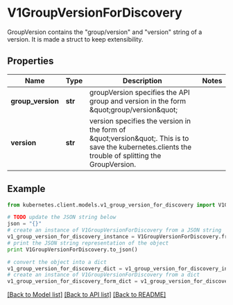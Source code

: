 # V1GroupVersionForDiscovery

GroupVersion contains the \"group/version\" and \"version\" string of a version. It is made a struct to keep extensibility.

## Properties
Name | Type | Description | Notes
------------ | ------------- | ------------- | -------------
**group_version** | **str** | groupVersion specifies the API group and version in the form \&quot;group/version\&quot; | 
**version** | **str** | version specifies the version in the form of \&quot;version\&quot;. This is to save the kubernetes.clients the trouble of splitting the GroupVersion. | 

## Example

```python
from kubernetes.client.models.v1_group_version_for_discovery import V1GroupVersionForDiscovery

# TODO update the JSON string below
json = "{}"
# create an instance of V1GroupVersionForDiscovery from a JSON string
v1_group_version_for_discovery_instance = V1GroupVersionForDiscovery.from_json(json)
# print the JSON string representation of the object
print V1GroupVersionForDiscovery.to_json()

# convert the object into a dict
v1_group_version_for_discovery_dict = v1_group_version_for_discovery_instance.to_dict()
# create an instance of V1GroupVersionForDiscovery from a dict
v1_group_version_for_discovery_form_dict = v1_group_version_for_discovery.from_dict(v1_group_version_for_discovery_dict)
```
[[Back to Model list]](../README.md#documentation-for-models) [[Back to API list]](../README.md#documentation-for-api-endpoints) [[Back to README]](../README.md)


